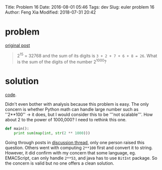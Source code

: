 Title: Problem 16
Date: 2016-08-01 05:46
Tags: dev
Slug: euler problem 16
Author: Feng Xia
Modified: 2018-07-31 20:42


# problem

[original post][1]

> 2<sup>15</sup> = 32768 and the sum of its digits is `3 + 2 + 7 + 6 + 8 = 26`.
> What is the sum of the digits of the number 2<sup>1000</sup>?
> 

# solution

[code][2].

Didn't even bother with analysis because this problem is easy. The
only concern is whether Python math can handle large number such as
''2**100'' &rarr; it does, but I would consider this to be '''not
scalable'''. How about 2 to the power of 1000,000? I need to rethink
this one.

```python
def main():
    print sum(map(int, str(2 ** 1000)))
```

Going through posts in [discussion thread][3], only one person raised
this question. Others went with computing `2**100` first and convert
it to string. However, it did confirm with my concern that some
language, eg. EMACScript, can only handle `2**53`, and java has to use
`BitInt` package. So the concern is valid but no one offers a clean
solution.

[1]: https://projecteuler.net/problem=16
[2]: {filename}/downloads/euler/p16.py
[3]: https://projecteuler.net/thread=16;page=4


